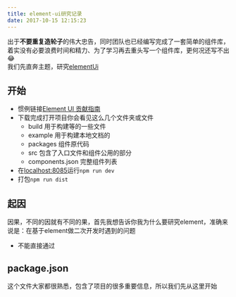 ```yaml
---
title: element-ui研究记录
date: 2017-10-15 12:15:23
---
```


出于**不要重复造轮子**的伟大忠告，同时团队也已经编写完成了一套简单的组件库，着实没有必要浪费时间和精力、为了学习再去重头写一个组件库，更何况还写不出😂   
我们先直奔主题，研究[elementUi](https://github.com/ElemeFE/element)     
## 开始
* 惯例链接[Element UI 贡献指南](https://github.com/ElemeFE/element/blob/master/.github/CONTRIBUTING.zh-CN.md)
* 下载完成打开项目你会看见这么几个文件夹或文件
    * build 用于构建等的一些文件
    * example 用于构建本地文档的
    * packages 组件原代码
    * src 包含了入口文件和组件公用的部分
    * components.json 完整组件列表    
* 在[localhost:8085](localhost:8085)运行`npm run dev`
* 打包`npm run dist`

## 起因
因果，不同的因就有不同的果，首先我想告诉你我为什么要研究element，准确来说是：在基于element做二次开发时遇到的问题 
* 不能直接通过

## package.json
这个文件大家都很熟悉，包含了项目的很多重要信息，所以我们先从这里开始   
